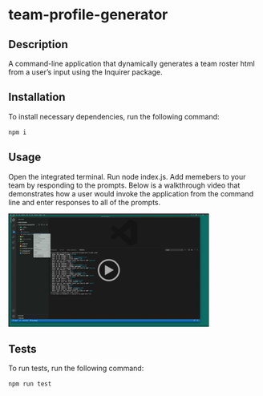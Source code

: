 # team-profile-generator

  ## Description

  A command-line application that dynamically generates a team roster html from a user’s input using the Inquirer package.

  ## Installation

  To install necessary dependencies, run the following command:

  ```md
  npm i
  ```

  ## Usage

  Open the integrated terminal. Run node index.js. Add memebers to your team by responding to the prompts. Below is a walkthrough video that demonstrates how a user would invoke the application from the command line and enter responses to all of the prompts.

  <a href="https://drive.google.com/file/d/1SVEfqLgSQz8AnG32O78ENSQVnCEOTPNs/view"><img src="dist/images/team_profile_generator_video.png" width="400" height="auto" alt="walkthrough video"></a><br>

  ## Tests

  To run tests, run the following command:

  ```md
  npm run test
  ```




  
  
